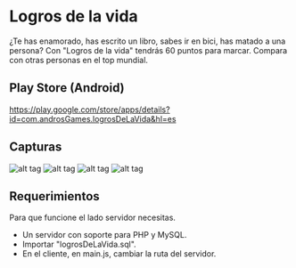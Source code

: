 # Logros de la vida

¿Te has enamorado, has escrito un libro, sabes ir en bici, has matado a una persona? Con "Logros de la vida" tendrás 60 puntos para marcar. Compara con otras personas en el top mundial.

## Play Store (Android)

https://play.google.com/store/apps/details?id=com.androsGames.logrosDeLaVida&hl=es

## Capturas

![alt tag](https://lh4.ggpht.com/1TYmumEmAAL0RzguymxQJQB-l_4GdBuUBwPhh5Lndcm0HSMSmhaGqMbbWY9TjNqUTSCI=h900-rw)
![alt tag](https://lh5.ggpht.com/xE027ejPO860vVaWKe38iXqPaDNFr4YUHLEIZLtdjKSzCUpHzw9_VPCj1vQIs2LUNjE=h900-rw)
![alt tag](https://lh3.ggpht.com/lS9XShdSV9JDzI1xamrbDC1Ip5zcLAuJXr-MRtUspOq5chxX0Y6kAZEhEfq7dxZlKg=h900-rw)
![alt tag](https://lh6.ggpht.com/NFY_O26OTeQ7gZaLz1y3o__UAsAFXXecby6bwtJPTGnfdM3600e_W2B6vZ0-XpY9Z9k=h900-rw)

## Requerimientos

Para que funcione el lado servidor necesitas.

* Un servidor con soporte para PHP y MySQL.
* Importar "logrosDeLaVida.sql".
* En el cliente, en main.js, cambiar la ruta del servidor.
